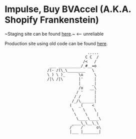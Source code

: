 # Impulse, Buy BVAccel (A.K.A. Shopify Frankenstein)

~Staging site can be found [here](http://bva-tyler3.myshopify.com/).~ <-- unreliable


Production site using old code can be found [here](http://sunstaches.com/).



                                         .....
                                        C C  /
                                       /<   /
                        ___ __________/_#__=o
                       /(- /(\_\________   \
                       \ ) \ )_      \o     \
                       /|\ /|\       |'     |
                                     |     _|
                                     /o   __\
                                    / '     |
                                   / /      |
                                  /_/\______|
                                 (   _(    <
                                  \    \    \
                                   \    \    |
                                    \____\____\
                                  ____\_\__\_\
                                 /`   /`     o\
                                 |___ |_______|
